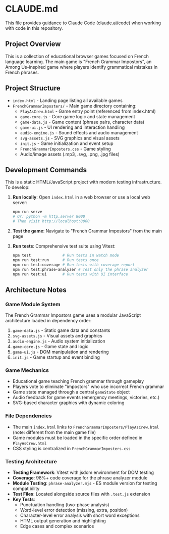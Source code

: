 # CLAUDE.md

This file provides guidance to Claude Code (claude.ai/code) when working with code in this repository.

## Project Overview

This is a collection of educational browser games focused on French language learning. The main game is "French Grammar Impostors", an Among Us-inspired game where players identify grammatical mistakes in French phrases.

## Project Structure

- `index.html` - Landing page listing all available games
- `FrenchGrammarImposters/` - Main game directory containing:
  - `PlayAsCrew.html` - Game entry point (referenced from index.html)
  - `game-core.js` - Core game logic and state management
  - `game-data.js` - Game content (phrase pairs, character data)
  - `game-ui.js` - UI rendering and interaction handling
  - `audio-engine.js` - Sound effects and audio management
  - `svg-assets.js` - SVG graphics and visual assets
  - `init.js` - Game initialization and event setup
  - `FrenchGrammarImposters.css` - Game styling
  - Audio/image assets (.mp3, .svg, .png, .jpg files)

## Development Commands

This is a static HTML/JavaScript project with modern testing infrastructure. To develop:

1. **Run locally**: Open `index.html` in a web browser or use a local web server:
   ```bash
   npm run serve
   # Or: python -m http.server 8000
   # Then visit http://localhost:8000
   ```

2. **Test the game**: Navigate to "French Grammar Impostors" from the main page

3. **Run tests**: Comprehensive test suite using Vitest:
   ```bash
   npm test              # Run tests in watch mode
   npm run test:run      # Run tests once
   npm run test:coverage # Run tests with coverage report
   npm run test:phrase-analyzer # Test only the phrase analyzer
   npm run test:ui       # Run tests with UI interface
   ```

## Architecture Notes

### Game Module System
The French Grammar Impostors game uses a modular JavaScript architecture loaded in dependency order:
1. `game-data.js` - Static game data and constants
2. `svg-assets.js` - Visual assets and graphics
3. `audio-engine.js` - Audio system initialization
4. `game-core.js` - Game state and logic
5. `game-ui.js` - DOM manipulation and rendering
6. `init.js` - Game startup and event binding

### Game Mechanics
- Educational game teaching French grammar through gameplay
- Players vote to eliminate "impostors" who use incorrect French grammar
- Game state managed through a central `gameState` object
- Audio feedback for game events (emergency meetings, victories, etc.)
- SVG-based character graphics with dynamic coloring

### File Dependencies
- The main `index.html` links to `FrenchGrammarImposters/PlayAsCrew.html` (note: different from the main game file)
- Game modules must be loaded in the specific order defined in `PlayAsCrew.html`
- CSS styling is centralized in `FrenchGrammarImposters.css`

### Testing Architecture
- **Testing Framework**: Vitest with jsdom environment for DOM testing
- **Coverage**: 98%+ code coverage for the phrase analyzer module
- **Module Testing**: `phrase-analyzer.mjs` - ES module version for testing compatibility
- **Test Files**: Located alongside source files with `.test.js` extension
- **Key Tests**:
  - Punctuation handling (two-phase analysis)
  - Word-level error detection (missing, extra, position)
  - Character-level error analysis with short word exceptions
  - HTML output generation and highlighting
  - Edge cases and complex scenarios